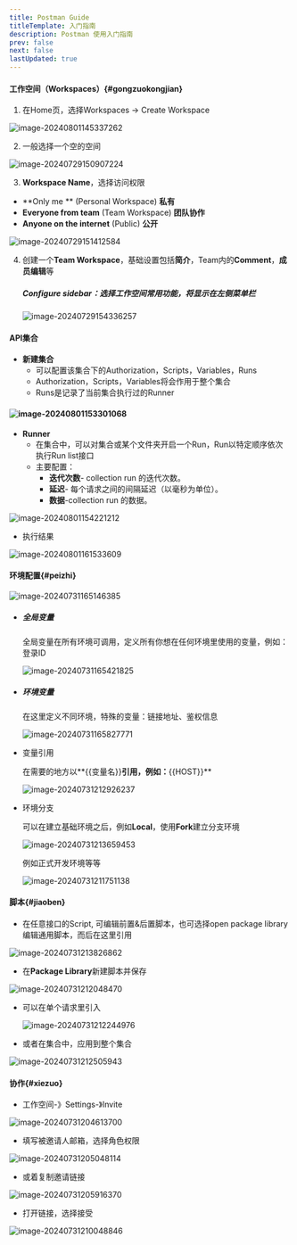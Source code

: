 ```yaml
---
title: Postman Guide
titleTemplate: 入门指南
description: Postman 使用入门指南
prev: false
next: false
lastUpdated: true
---
```


[//]: # (- [工作空间]&#40;#gongzuokongjian&#41;)

[//]: # (- [API 集合]&#40;#apijihe&#41;)

[//]: # (- [环境配置]&#40;#peizhi&#41;)

[//]: # (- [脚本]&#40;#jiaoben&#41;)

[//]: # (- [Postman Interceptor]&#40;#chajian&#41;)

[//]: # (- [协作]&#40;#xiezuo&#41;)

#### 工作空间（Workspaces）{#gongzuokongjian}

1. 在Home页，选择Workspaces -> Create Workspace

![image-20240801145337262](https://s2.loli.net/2024/08/01/tkX2QlYpPO3SfJR.png)

2. 一般选择一个空的空间

![image-20240729150907224](https://s2.loli.net/2024/07/29/QaZkWRPoY371eXz.png)

3. **Workspace Name**，选择访问权限

- **Only me ** (Personal Workspace) **私有**
- **Everyone from team** (Team Workspace) **团队协作**
- **Anyone on the internet** (Public) **公开**

![image-20240729151412584](https://s2.loli.net/2024/07/29/I4SZPMsvydlB51x.png)

4. 创建一个**Team Workspace**，基础设置包括**简介**，Team内的**Comment**，**成员编辑**等

   ##### Configure sidebar：选择工作空间常用功能，将显示在左侧菜单栏

   ![image-20240729154336257](https://s2.loli.net/2024/07/29/QY6e1kwusmXVdpD.png)

#### API集合

- **新建集合**
  - 可以配置该集合下的Authorization，Scripts，Variables，Runs
  - Authorization，Scripts，Variables将会作用于整个集合
  - Runs是记录了当前集合执行过的Runner

#### ![image-20240801153301068](https://s2.loli.net/2024/08/01/9a3fwb4m2ExTr6j.png)

- **Runner**
  - 在集合中，可以对集合或某个文件夹开启一个Run，Run以特定顺序依次执行Run list接口
  - 主要配置：
    - **迭代次数**- collection run 的迭代次数。
    - **延迟**- 每个请求之间的间隔延迟（以毫秒为单位）。
    - **数据**-collection run 的数据。

![image-20240801154221212](https://s2.loli.net/2024/08/01/LPESadMgiOJsIb2.png)

- 执行结果

![image-20240801161533609](https://s2.loli.net/2024/08/01/D7FUWwic3r6R1lZ.png)

#### 环境配置{#peizhi}

![image-20240731165146385](https://s2.loli.net/2024/07/31/sRZ9tqMhoPcfK8U.png)

- ##### 全局变量

  全局变量在所有环境可调用，定义所有你想在任何环境里使用的变量，例如：登录ID

  ![image-20240731165421825](https://s2.loli.net/2024/07/31/eXMJmgfoYsPIA27.png)

- ##### 环境变量

  在这里定义不同环境，特殊的变量：链接地址、鉴权信息

  ![image-20240731165827771](https://s2.loli.net/2024/07/31/KBioQgpZbxctGUF.png)

- 变量引用

  在需要的地方以**{{变量名}}**引用，例如：**{{HOST}}**

  ![image-20240731212926237](https://s2.loli.net/2024/07/31/7mq2u39ECOUlySR.png)

- 环境分支

  可以在建立基础环境之后，例如**Local**，使用**Fork**建立分支环境

  ![image-20240731213659453](https://s2.loli.net/2024/07/31/QDV6CdI9xEHzq1i.png)

  例如正式开发环境等等
  
  ![image-20240731211751138](https://s2.loli.net/2024/07/31/LvABNqJTwOGVEsY.png)

#### 脚本{#jiaoben}

- 在任意接口的Script, 可编辑前置&后置脚本，也可选择open package library编辑通用脚本，而后在这里引用


![image-20240731213826862](https://s2.loli.net/2024/07/31/pwL9tBeqWvAmGPl.png)

- 在**Package Library**新建脚本并保存


![image-20240731212048470](https://s2.loli.net/2024/07/31/gTR62n4AFCbKM95.png)

- 可以在单个请求里引入

  ![image-20240731212244976](https://s2.loli.net/2024/07/31/aKqkD6C2r5NFjvM.png)

- 或者在集合中，应用到整个集合


![image-20240731212505943](https://s2.loli.net/2024/07/31/OkbCELdg46Boj1l.png)

#### 协作{#xiezuo}

- 工作空间-》Settings-》Invite


![image-20240731204613700](https://s2.loli.net/2024/07/31/3rRc8imjyOBI1oE.png)

- 填写被邀请人邮箱，选择角色权限


![image-20240731205048114](https://s2.loli.net/2024/07/31/YG1MI8Xz6BfRkxv.png)

- 或着复制邀请链接


![image-20240731205916370](https://s2.loli.net/2024/07/31/UpG9kSFWYaXC86s.png)

- 打开链接，选择接受


![image-20240731210048846](https://s2.loli.net/2024/07/31/d2IJWoGsMDr9gli.png)
